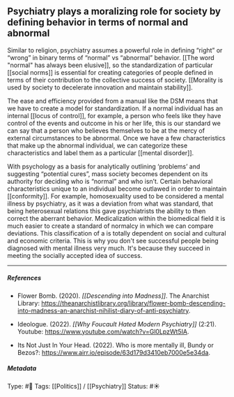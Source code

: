 ## Psychiatry plays a moralizing role for society by defining behavior in terms of normal and abnormal # 

Similar to religion, psychiatry assumes a powerful role in defining “right” or “wrong” in binary terms of “normal” vs “abnormal” behavior. [[The word "normal" has always been elusive]], so the standardization of particular [[social norms]] is essential for creating categories of people defined in terms of their contribution to the collective success of society. [[Morality is used by society to decelerate innovation and maintain stability]]. 

The ease and efficiency provided from a manual like the DSM means that we have to create a model for standardization. If a normal individual has an internal [[locus of control]], for example, a person who feels like they have control of the events and outcome in his or her life, this is our standard we can say that a person who believes themselves to be at the mercy of external circumstances to be abnormal. Once we have a few characteristics that make up the abnormal individual, we can categorize these characteristics and label them as a particular [[mental disorder]].

With psychology as a basis for analytically outlining ‘problems’ and suggesting “potential cures”, mass society becomes dependent on its authority for deciding who is “normal” and who isn’t. Certain behavioral characteristics unique to an individual become outlawed in order to maintain [[conformity]]. For example, homosexuality used to be considered a mental illness by psychiatry, as it was a deviation from what was standard, that being heterosexual relations this gave psychiatrists the ability to then correct the aberrant behavior. Medicalization within the biomedical field it is much easier to create a standard of normalcy in which we can compare deviations. This classification of a is totally dependent on social and cultural and economic criteria. This is why you don't see successful people being diagnosed with mental illness very much. It's because they succeed in meeting the socially accepted idea of success.

___

##### References

- Flower Bomb. (2020). _[[Descending into Madness]]_. The Anarchist Library: https://theanarchistlibrary.org/library/flower-bomb-descending-into-madness-an-anarchist-nihilist-diary-of-anti-psychiatry.

- Ideologue. (2022). _[[Why Foucault Hated Modern Psychiatry]]_ (2:21). Youtube: https://www.youtube.com/watch?v=Gl0LpzWt5IA.

- Its Not Just In Your Head. (2022). Who is more mentally ill, Bundy or Bezos?: https://www.airr.io/episode/63d179d3410eb7000e5e34da.

##### Metadata

Type: #🔴 
Tags: [[Politics]] / [[Psychiatry]]
Status: #☀️ 